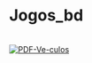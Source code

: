 # Jogos_bd
  <div style="display: inline_block"><br>
     <a href="#"><img src="https://a.imagem.app/bE08QZ.png" alt="PDF-Ve-culos" border="0" /></a>
  </div>
